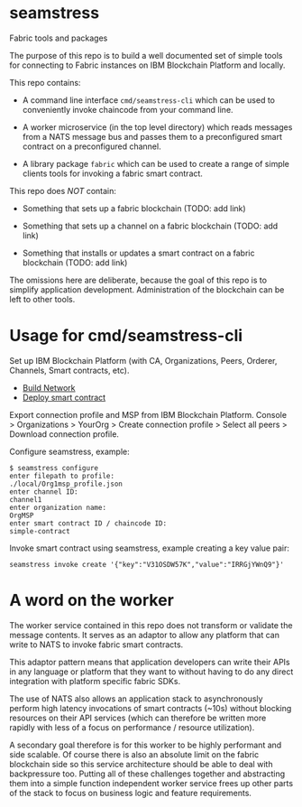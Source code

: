 # seamstress
Fabric tools and packages

The purpose of this repo is to build a well documented set of simple tools
for connecting to Fabric instances on IBM Blockchain Platform and locally.

This repo contains:

* A command line interface `cmd/seamstress-cli` which can be used to
  conveniently invoke chaincode from your command line.

* A worker microservice (in the top level directory) which reads messages from
  a NATS message bus and passes them to a preconfigured smart contract on a
  preconfigured channel.

* A library package `fabric` which can be used to create a range of simple
  clients tools for invoking a fabric smart contract.

This repo does *NOT* contain:

* Something that sets up a fabric blockchain (TODO: add link)

* Something that sets up a channel on a fabric blockchain (TODO: add link)

* Something that installs or updates a smart contract on a fabric blockchain (TODO: add link)

The omissions here are deliberate, because the goal of this repo is to simplify
application development. Administration of the blockchain can be left to other
tools.

# Usage for cmd/seamstress-cli

Set up IBM Blockchain Platform (with CA, Organizations, Peers, Orderer, Channels, Smart contracts, etc).

* [Build Network](https://cloud.ibm.com/docs/blockchain?topic=blockchain-ibp-console-build-network)
* [Deploy smart contract](https://cloud.ibm.com/docs/blockchain?topic=blockchain-ibp-console-smart-contracts)

Export connection profile and MSP from IBM Blockchain Platform. Console > Organizations > YourOrg > Create connection profile > Select all peers > Download connection profile.

Configure seamstress, example:
```
$ seamstress configure
enter filepath to profile:
./local/Org1msp_profile.json
enter channel ID:
channel1
enter organization name:
OrgMSP
enter smart contract ID / chaincode ID:
simple-contract
```

Invoke smart contract using seamstress, example creating a key value pair:
```
seamstress invoke create '{"key":"V31OSDW57K","value":"IRRGjYWnQ9"}'
```

# A word on the worker

The worker service contained in this repo does not transform or validate the
message contents. It serves as an adaptor to allow any platform that can write
to NATS to invoke fabric smart contracts.

This adaptor pattern means that application developers can write their APIs in
any language or platform that they want to without having to do any direct
integration with platform specific fabric SDKs.

The use of NATS also allows an application stack to asynchronously perform high
latency invocations of smart contracts (~10s) without blocking resources on
their API services (which can therefore be written more rapidly with less of a
focus on performance / resource utilization).

A secondary goal therefore is for this worker to be highly performant and side
scalable. Of course there is also an absolute limit on the fabric blockchain
side so this service architecture should be able to deal with backpressure
too. Putting all of these challenges together and abstracting them into a
simple function independent worker service frees up other parts of the stack to
focus on business logic and feature requirements.

